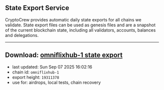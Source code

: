 ## State Export Service
CryptoCrew provides automatic daily state exports for all chains we validate. State export files can be used as genesis files and are a snapshot of the current blockchain state, including all validators, accounts, balances and delegations.

---
**Download: [omniflixhub-1 state export](https://dl-eu2.ccvalidators.com/SERVICE/omniflixhub/omniflixhub-1_export_19311378.json)**
---

- last updated: Sun Sep 07 2025 16:02:16
- chain id: `omniflixhub-1`
- export height: `19311378`
- use for: airdrops, local tests, chain recovery
